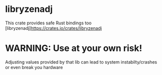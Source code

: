 # libryzenadj

This crate provides safe Rust bindings too [libryzenadj]https://crates.io/crates/libryzenadj

# WARNING: Use at your own risk!
Adjusting values provided by that lib can lead to system instabilty/crashes or even break you hardware